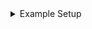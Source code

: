 <details>
<summary>Example Setup</summary>

```lua
-- minimal code snippet here showcasing tag + basic controller usage

</details> ```

